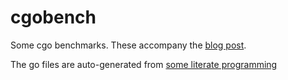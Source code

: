 # cgobench

Some cgo benchmarks. These accompany the [blog post](https://shane.ai/posts/cgo-performance-in-go1.21/).

The go files are auto-generated from [some literate programming](https://github.com/shanemhansen/shane.ai/tree/main/docs) 

